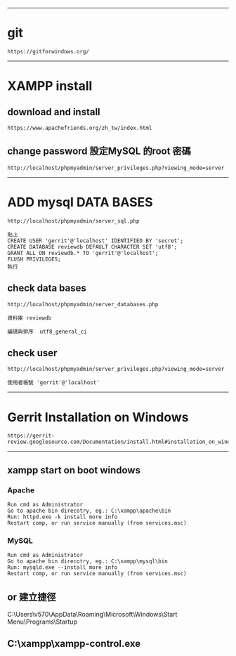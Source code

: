 ---------------------

# git
```
https://gitforwindows.org/
```
---------------------

# XAMPP install

## download and install
```
https://www.apachefriends.org/zh_tw/index.html
```
## change password 設定MySQL 的root 密碼
```
http://localhost/phpmyadmin/server_privileges.php?viewing_mode=server
```
---------------------
# ADD mysql DATA BASES
```
http://localhost/phpmyadmin/server_sql.php

貼上
CREATE USER 'gerrit'@'localhost' IDENTIFIED BY 'secret';
CREATE DATABASE reviewdb DEFAULT CHARACTER SET 'utf8';
GRANT ALL ON reviewdb.* TO 'gerrit'@'localhost';
FLUSH PRIVILEGES;
執行
```

## check data bases
```
http://localhost/phpmyadmin/server_databases.php

資料庫	reviewdb	
  
編碼與排序  utf8_general_ci
```

## check user
```
http://localhost/phpmyadmin/server_privileges.php?viewing_mode=server

使用者帳號 'gerrit'@'localhost'

```
---------------------
# Gerrit Installation on Windows
```
https://gerrit-review.googlesource.com/Documentation/install.html#installation_on_windows

```


---------------------
## xampp start on boot windows

### Apache
```
Run cmd as Administrator
Go to apache bin direcotry, eg.: C:\xampp\apache\bin
Run: httpd.exe -k install more info
Restart comp, or run service manually (from services.msc)
```
### MySQL
```
Run cmd as Administrator
Go to apache bin direcotry, eg.: C:\xampp\mysql\bin
Run: mysqld.exe --install more info
Restart comp, or run service manually (from services.msc)
```
## or 建立捷徑
C:\Users\v570\AppData\Roaming\Microsoft\Windows\Start Menu\Programs\Startup

C:\xampp\xampp-control.exe
---------------------
